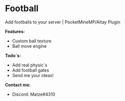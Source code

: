 # Football
Add footballs to your server | PocketMineMP/Altay Plugin


**Features:**
 - Custom ball texture
 - Ball move engine
 
  **Todo´s:**
 - Add real physic´s
 - Add football gates
 - Send me your ideas!
 
 
 **Contact me:**
 - Discord: Matze#4310

